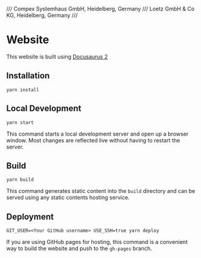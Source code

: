 /// Compex Systemhaus GmbH, Heidelberg, Germany
/// Loetz GmbH & Co KG, Heidelberg, Germany
///

# Website

This website is built using [Docusaurus 2](https://v2.docusaurus.io/)

## Installation

```console
yarn install
```

## Local Development

```console
yarn start
```

This command starts a local development server and open up a browser window. Most changes are reflected live without having to restart the server.

## Build

```console
yarn build
```

This command generates static content into the `build` directory and can be served using any static contents hosting service.

## Deployment

```console
GIT_USER=<Your GitHub username> USE_SSH=true yarn deploy
```

If you are using GitHub pages for hosting, this command is a convenient way to build the website and push to the `gh-pages` branch.
